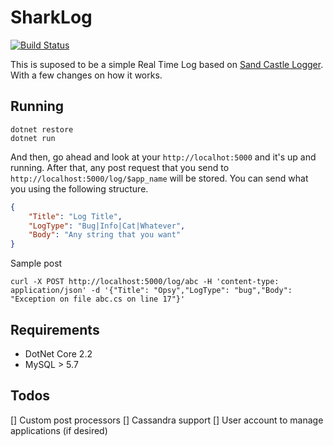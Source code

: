 # SharkLog

[![Build Status](https://sipmann.visualstudio.com/github%20OSS/_apis/build/status/sipmann.sharklog?branchName=master)](https://sipmann.visualstudio.com/github%20OSS/_build/latest?definitionId=2&branchName=master)

This is suposed to be a simple Real Time Log based on [Sand Castle Logger](https://github.com/benhurott/sand-castle-logger). With a few changes on how it works. 

## Running

```shell
dotnet restore
dotnet run
```

And then, go ahead and look at your `http://localhot:5000` and it's up and running. After that, any post request that you send to `http://localhost:5000/log/$app_name` will be stored. You can send what you using the following structure.

```json
{
    "Title": "Log Title",
    "LogType": "Bug|Info|Cat|Whatever",
    "Body": "Any string that you want"
}
```

Sample post 

```shell
curl -X POST http://localhost:5000/log/abc -H 'content-type: application/json' -d '{"Title": "Opsy","LogType": "bug","Body": "Exception on file abc.cs on line 17"}'
```



## Requirements

* DotNet Core 2.2
* MySQL > 5.7


## Todos

[] Custom post processors
[] Cassandra support
[] User account to manage applications (if desired)
